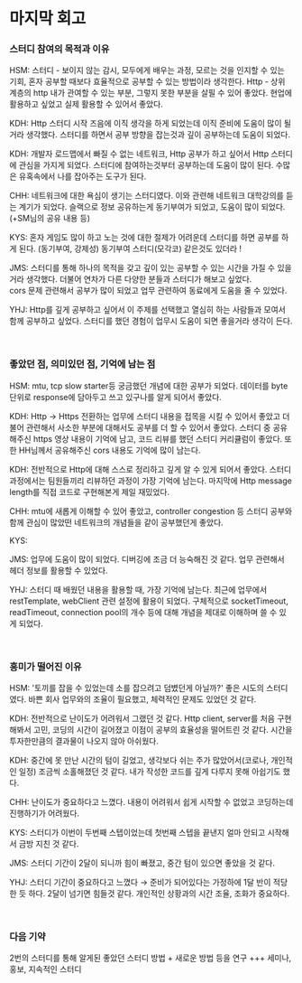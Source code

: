 # 마지막 회고

### 스터디 참여의 목적과 이유
HSM: 
스터디 - 보이지 않는 감시, 모두에게 배우는 과정, 모르는 것을 인지할 수 있는 기회, 혼자 공부할 때보다 효율적으로 공부할 수 있는 방법이라 생각한다.
Http - 상위 계층의 http 내가 관여할 수 있는 부분, 그렇지 못한 부분을 살필 수 있어 좋았다. 
현업에 활용하고 싶었고 실제 활용할 수 있어서 좋았다.

KDH:
Http 스터디 시작 즈음에 이직 생각을 하게 되었는데 이직 준비에 도움이 많이 될거라 생각했다.
스터디를 하면서 공부 방향을 잡는것과 깊이 공부하는데 도움이 되었다.

KDH:
개발자 로드맵에서 빠질 수 없는 네트워크, Http 공부가 하고 싶어서 Http 스터디에 관심을 가지게 되었다.
스터디에 참여하는것부터 공부하는데 도움이 많이 된다. 수많은 유혹속에서 나를 잡아주는 도구가 된다.

CHH:
네트워크에 대한 욕심이 생기는 스터디였다. 이와 관련해 네트워크 대학강의를 듣는 계기가 되었다. 
슬랙으로 정보 공유하는게 동기부여가 되었고, 도움이 많이 되었다. (+SM님의 공유 내용 등)

KYS:
혼자 게임도 많이 하고 노는 것에 대한 절제가 어려운데 스터디를 하면 공부를 하게 된다. (동기부여, 강제성)
동기부여 스터디(모각코) 같은것도 있더라 !

JMS:
스터디를 통해 하나의 목적을 갖고 깊이 있는 공부할 수 있는 시간을 가질 수 있을거라 생각했다. 
더불어 연차가 다른 다양한 분들과 스터디가 해보고 싶었다.  
cors 문제 관련해서 공부가 많이 되었고 업무 관련하여 동료에게 도움을 줄 수 있었다. 

YHJ:
Http를 깊게 공부하고 싶어서 이 주제를 선택했고 열심히 하는 사람들과 모여서 함께 공부하고 싶었다.
스터디를 했던 경험이 업무시 도움이 되면 좋을거라 생각이 든다.


<br>

### 좋았던 점, 의미있던 점, 기억에 남는 점
HSM: 
mtu, tcp slow starter등 궁금했던 개념에 대한 공부가 되었다.
데이터를 byte단위로 response에 담아두고 쓰고 있구나를 알게 되어서 좋았다.

KDH:
Http → Https 전환하는 업무에 스터디 내용을 접목을 시킬 수 있어서 좋았고 더불어 관련해서 사소한 부분에 대해서도 공부를 더 할 수 있어서 좋았다.
스터디 중 공유해주신 https 영상 내용이 기억에 남고, 코드 리뷰를 했던 스터디 커리큘럼이 좋았다.
또한 HH님께서 공유해주신 cors 내용도 기억에 많이 남는다.

KDH:
전반적으로 Http에 대해 스스로 정리하고 깊게 알 수 있게 되어서 좋았다.
스터디 과정에서는 팀원들끼리 리뷰하던 과정이 가장 기억에 남는다.
마지막에 Http message length를 직접 코드로 구현해본게 제일 재밌었다. 

CHH:
mtu에 새롭게 이해할 수 있어 좋았고, controller congestion 등 스터디 공부와 함께 관심이 많았떤 네트워크의 개념들을 같이 공부했던게 좋았다.

KYS:

JMS:
업무에 도움이 많이 되었다.
디버깅에 조금 더 능숙해진 것 같다.
업무 관련해서 헤더 정보를 활용할 수 있었다.

YHJ:
스터디 때 배웠던 내용을 활용할 때, 가장 기억에 남는다. 
최근에 업무에서 restTemplate, webClient 관련 설정에 활용이 되었다.
구체적으로 socketTimeout, readTimeout, connection pool의 개수 등에 대해 개념을 제대로 이해하며 쓸 수 있게 되었다. 

<br>

### 흥미가 떨어진 이유
HSM: 
'토끼를 잡을 수 있었는데 소를 잡으려고 덤볐던게 아닐까?'
좋은 시도의 스터디였다.
바쁜 회사 업무와의 조율이 필요했고, 체력적인 문제도 있었던 것 같다.

KDH: 
전반적으로 난이도가 어려워서 그랬던 것 같다.
Http client, server를 처음 구현해봐서 고민, 코딩의 시간이 길어졌고 이점이 공부의 효율성을 떨어트린 것 같다.
시간을 투자한만큼의 결과물이 나오지 않아 아쉬웠다.

KDH:
중간에 못 만난 시간의 텀이 길었고, 생각보다 쉬는 주가 많았어서(코로나, 개인적인 일정) 조금씩 소홀해졌던 것 같다.
내가 작성한 코드를 깊게 다루지 못해 아쉽기도 했다.

CHH:
난이도가 중요하다고 느꼈다.
내용이 어려워서 쉽게 시작할 수 없었고 코딩하는데 진행하기가 어려웠다.

KYS:
스터디가 이번이 두번째 스텝이었는데 첫번째 스텝을 끝낸지 얼마 안되고 시작해서 금방 지친 것 같다.

JMS:
스터디 기간이 2달이 되니까 힘이 빠졌고, 중간 텀이 있으면 좋았을 것 같다. 

YHJ:
스터디 기간이 중요하다고 느꼈다 → 준비가 되어있다는 가정하에 1달 반이 적당한 듯 하다. 2달이 넘기면 힘들것 같다. 
개인적인 상황과의 시간 조율, 조화가 중요하다.

<br>

### 다음 기약
2번의 스터디를 통해 알게된 좋았던 스터디 방법 + 새로운 방법 등을 연구
+++ 세미나, 홍보, 지속적인 스터디 
